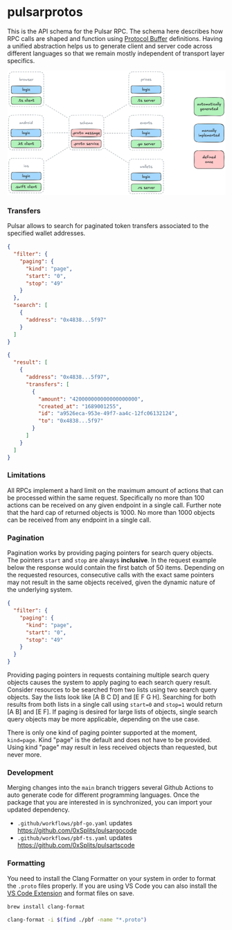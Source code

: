 # pulsarprotos

This is the API schema for the Pulsar RPC. The schema here describes how RPC
calls are shaped and function using [Protocol Buffer] definitions. Having a
unified abstraction helps us to generate client and server code across different
languages so that we remain mostly independent of transport layer specifics.

![Protocol Buffers](.github/assets/protocol_buffers.png)

### Transfers

Pulsar allows to search for paginated token transfers associated to the
specified wallet addresses.

```json
{
  "filter": {
    "paging": {
      "kind": "page",
      "start": "0",
      "stop": "49"
    }
  },
  "search": [
    {
      "address": "0x4838...5f97"
    }
  ]
}
```

```json
{
  "result": [
    {
      "address": "0x4838...5f97",
      "transfers": [
        {
          "amount": "420000000000000000000",
          "created_at": "1689001255",
          "id": "a9526eca-953e-49f7-aa4c-12fc06132124",
          "to": "0x4838...5f97"
        }
      ]
    }
  ]
}
```

### Limitations

All RPCs implement a hard limit on the maximum amount of actions that can be
processed within the same request. Specifically no more than 100 actions can be
received on any given endpoint in a single call. Further note that the hard cap
of returned objects is 1000. No more than 1000 objects can be received from any
endpoint in a single call.

### Pagination

Pagination works by providing paging pointers for search query objects. The
pointers `start` and `stop` are always **inclusive**. In the request example
below the response would contain the first batch of 50 items. Depending on the
requested resources, consecutive calls with the exact same pointers may not
result in the same objects received, given the dynamic nature of the underlying
system.

```json
{
  "filter": {
    "paging": {
      "kind": "page",
      "start": "0",
      "stop": "49"
    }
  }
}
```

Providing paging pointers in requests containing multiple search query objects
causes the system to apply paging to each search query result. Consider
resources to be searched from two lists using two search query objects. Say the
lists look like [A B C D] and [E F G H]. Searching for both results from both
lists in a single call using `start=0` and `stop=1` would return [A B] and [E
F]. If paging is desired for large lists of objects, single search query objects
may be more applicable, depending on the use case.

There is only one kind of paging pointer supported at the moment, `kind=page`.
Kind "page" is the default and does not have to be provided. Using kind "page"
may result in less received objects than requested, but never more.

### Development

Merging changes into the `main` branch triggers several Github Actions to auto
generate code for different programming languages. Once the package that you are
interested in is synchronized, you can import your updated dependency.

- `.github/workflows/pbf-go.yaml` updates https://github.com/0xSplits/pulsargocode
- `.github/workflows/pbf-ts.yaml` updates https://github.com/0xSplits/pulsartscode

### Formatting

You need to install the Clang Formatter on your system in order to format the
`.proto` files properly. If you are using VS Code you can also install the [VS
Code Extension] and format files on save.

```bash
brew install clang-format
```

```bash
clang-format -i $(find ./pbf -name "*.proto")
```

[Protocol Buffer]: https://protobuf.dev
[VS Code Extension]: https://marketplace.visualstudio.com/items?itemName=xaver.clang-format
